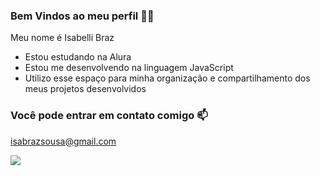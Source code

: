 ### Bem Vindos ao meu perfil 👩‍🎓

Meu nome é Isabelli Braz

- Estou estudando na Alura
- Estou me desenvolvendo na linguagem JavaScript
- Utilizo esse espaço para minha organização e compartilhamento dos meus projetos desenvolvidos

### Você pode entrar em contato comigo 📫

isabrazsousa@gmail.com


![](https://media1.tenor.com/m/QhRJHfMXcQIAAAAC/insideout-joy.gif)



